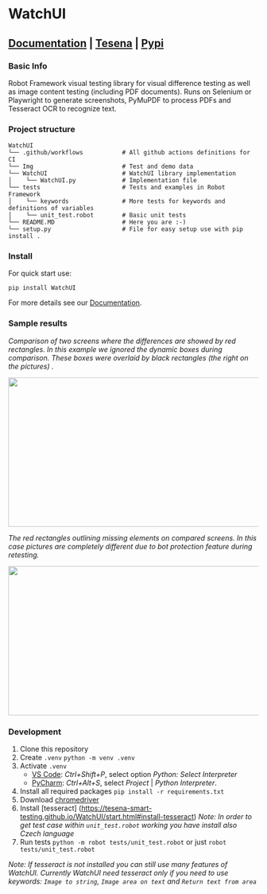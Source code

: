 # WatchUI

## [Documentation](https://tesena-smart-testing.github.io/WatchUI/) | [Tesena](https://www.tesena.com/) | [Pypi](https://pypi.org/project/WatchUI/)

### Basic Info

Robot Framework visual testing library for visual difference testing as well as image content testing (including PDF documents).
Runs on Selenium or Playwright to generate screenshots, PyMuPDF to process PDFs and Tesseract OCR to recognize text.

### Project structure

```
WatchUI
└── .github/workflows           # All github actions definitions for CI
└── Img                         # Test and demo data
└── WatchUI                     # WatchUI library implementation
│    └── WatchUI.py             # Implementation file
└── tests                       # Tests and examples in Robot Framework
│    └── keywords               # More tests for keywords and definitions of variables
│    └── unit_test.robot        # Basic unit tests
└── README.MD                   # Here you are :-)
└── setup.py                    # File for easy setup use with pip install .
```

### Install

For quick start use:

```
pip install WatchUI
```

For more details see our [Documentation](https://tesena-smart-testing.github.io/WatchUI/).

### Sample results

_Comparison of two screens where the differences are showed by red rectangles. In this example we ignored the dynamic boxes during comparison. These boxes were overlaid by black rectangles (the right on the pictures) ._

<img src="https://raw.githubusercontent.com/Tesena-smart-testing/WatchUI/master/Img/logscreen.png" width="850" height="300">

_The red rectangles outlining missing elements on compared screens. In this case pictures are completely different due to bot protection feature during retesting._

<img src="https://raw.githubusercontent.com/Tesena-smart-testing/WatchUI/master/Img/img_inlog.png" width="850" height="300">

### Development

1. Clone this repository
2. Create `.venv` `python -m venv .venv`
3. Activate `.venv`
   - [VS Code](https://code.visualstudio.com/docs/python/environments#_select-and-activate-an-environment): _Ctrl+Shift+P_, select option _Python: Select Interpreter_
   - [PyCharm](https://www.jetbrains.com/help/pycharm/configuring-python-interpreter.html#interpreter): _Ctrl+Alt+S_, select _Project <project name>_ | _Python Interpreter_.
4. Install all required packages `pip install -r requirements.txt`
5. Download [chromedriver](https://sites.google.com/a/chromium.org/chromedriver/home)
6. Install [tesseract] (https://tesena-smart-testing.github.io/WatchUI/start.html#install-tesseract)
   _Note: In order to get test case within `unit_test.robot` working you have install also Czech language_
7. Run tests `python -m robot tests/unit_test.robot` or just `robot tests/unit_test.robot`

_Note: If tesseract is not installed you can still use many features of WatchUI. Currently WatchUI need tesseract only if you need to use keywords: `Image to string`, `Image area on text` and `Return text from area`_

